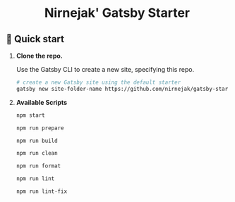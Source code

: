 <h1 align="center">
  Nirnejak' Gatsby Starter
</h1>

## 🚀 Quick start

1.  **Clone the repo.**

    Use the Gatsby CLI to create a new site, specifying this repo.

    ```sh
    # create a new Gatsby site using the default starter
    gatsby new site-folder-name https://github.com/nirnejak/gatsby-starter
    ```

2.  **Available Scripts**

    ```sh
    npm start
    ```

    ```sh
    npm run prepare
    ```

    ```sh
    npm run build
    ```

    ```sh
    npm run clean
    ```

    ```sh
    npm run format
    ```

    ```sh
    npm run lint
    ```

    ```sh
    npm run lint-fix
    ```
